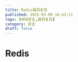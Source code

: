```yaml
---
title: Redis漏洞复现
published: 2025-03-09 16:43:11
tags: [WEB安全,漏洞复现]
category: 安全
draft: false
---
```


# Redis